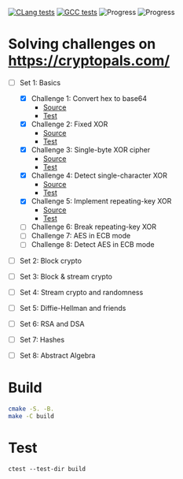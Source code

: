 [![CLang tests](https://github.com/sytranvn/cryptopals/actions/workflows/cmake-clang.yml/badge.svg)](https://github.com/sytranvn/cryptopals/actions/workflows/cmake-clang.yml)
[![GCC tests](https://github.com/sytranvn/cryptopals/actions/workflows/cmake-gcc.yml/badge.svg)](https://github.com/sytranvn/cryptopals/actions/workflows/cmake-gcc.yml)
![Progress](https://us-central1-sytranvn.cloudfunctions.net/progress/5/66)
![Progress](https://progress-bar.dev/5/?scale=66&title=completed)

# Solving challenges on https://cryptopals.com/
  - [ ] Set 1: Basics
    - [x] Challenge 1: Convert hex to base64
      - [Source](./src/set-1/ch-1/index.md)
      - [Test](./test/ch_1_test.cpp)
    - [x] Challenge 2: Fixed XOR
      - [Source](./src/set-1/ch-2/index.md)
      - [Test](./test/ch_2_test.cpp)
    - [x] Challenge 3: Single-byte XOR cipher
      - [Source](./src/set-1/ch-3/index.md)
      - [Test](./test/ch_3_test.cpp)
    - [x] Challenge 4: Detect single-character XOR
      - [Source](./src/set-1/ch-4/index.md)
      - [Test](./test/ch_4_test.cpp)
    - [x] Challenge 5: Implement repeating-key XOR
      - [Source](./src/set-1/ch-5/index.md)
      - [Test](./test/ch_5_test.cpp)
    - [ ] Challenge 6: Break repeating-key XOR
    - [ ] Challenge 7: AES in ECB mode
    - [ ] Challenge 8: Detect AES in ECB mode
  - [ ] Set 2: Block crypto
  - [ ] Set 3: Block & stream crypto
  - [ ] Set 4: Stream crypto and randomness
  - [ ] Set 5: Diffie-Hellman and friends
  - [ ] Set 6: RSA and DSA
  - [ ] Set 7: Hashes
  - [ ] Set 8: Abstract Algebra


# Build
```sh
cmake -S. -B.
make -C build
```

# Test
```
ctest --test-dir build
```
